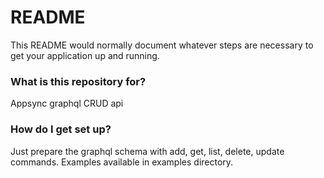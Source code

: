 # README #

This README would normally document whatever steps are necessary to get your application up and running.

### What is this repository for? ###

Appsync graphql CRUD api

### How do I get set up? ###

Just prepare the graphql schema with add, get, list, delete, update commands.
Examples available in examples directory.
